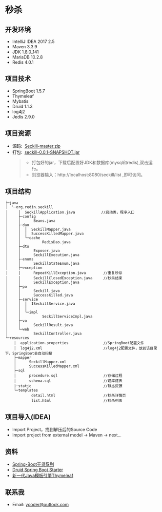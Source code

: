 # 秒杀

## 开发环境
- IntelliJ IDEA 2017 2.5
- Maven 3.3.9
- JDK 1.8.0_141
- MariaDB 10.2.8
- Redis 4.0.1

## 项目技术
- SpringBoot 1.5.7
- Thymeleaf 
- Mybatis
- Druid 1.1.3
- log4j2
- Jedis 2.9.0

## 项目资源
- 源码:  [Seckill-master.zip](https://github.com/redinw/Seckill/archive/master.zip)
- 打包:  [seckill-0.0.1-SNAPSHOT.jar](https://github.com/redinw/Seckill/releases/download/v0.0.1/seckill-0.0.1-SNAPSHOT.jar)
	>- 打包好的jar，下载后配置好JDK和数据库(mysql和redis),双击运行。
	>- 浏览器输入：http://localhost:8080/seckill/list ,即可访问。

## 项目结构
```
├─java
│  └─org.redin.seckill
│     │  SeckillApplication.java            //启动类，程序入口
│     ├─config
│     │      Beans.java
│     ├─dao
│     │  │  SeckillMapper.java
│     │  │  SuccessKilledMapper.java
│     │  └─cache
│     │          RedisDao.java
│     ├─dto
│     │      Exposer.java
│     │      SeckillExecution.java
│     ├─enums
│     │      SeckillStateEnum.java
│     ├─exception
│     │      RepeatKillException.java        //重复秒杀
│     │      SeckillClosedException.java     //秒杀结束
│     │      SeckillException.java           
│     ├─po
│     │      Seckill.java
│     │      SuccessKilled.java
│     ├─service
│     │  │  ISeckillService.java
│     │  │  
│     │  └─impl
│     │          SeckillServiceImpl.java
│     ├─vo
│     │      SeckillResult.java
│     └─web
│            SeckillController.java
└─resources
    │  application.properties                //SpringBoot配置文件
    │  log4j2.xml                            //log4j2配置文件，放到该目录下，SpringBoot会自动扫描
    ├─mapper
    │      SeckillMapper.xml
    │      SuccessKilledMapper.xml
    ├─sql
    │      procedure.sql                     //存储过程
    │      schema.sql                        //建库建表
    ├─static                                 //静态资源
    └─templates
            detail.html                      //秒杀详情页
            list.html                        //秒杀列表
```
## 项目导入(IDEA)
- Import Project，找到解压后的Source Code
- Import project from external model -> Maven -> next...

## 资料
- [Spring-Boot干货系列](http://tengj.top/categories/springMVC%E5%B9%B2%E8%B4%A7%E7%B3%BB%E5%88%97/)
- [Druid Spring Boot Starter](https://github.com/alibaba/druid/tree/master/druid-spring-boot-starter)
- [新一代Java模板引擎Thymeleaf](https://www.tianmaying.com/tutorial/using-thymeleaf)

## 联系我
- Email:  ycoder@outlook.com
